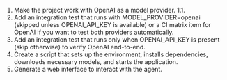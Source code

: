 1. Make the project work with OpenAI as a model provider.
1.1. 
2. Add an integration test that runs with MODEL_PROVIDER=openai (skipped unless OPENAI_API_KEY is available) or a CI matrix item for OpenAI if you want to test both providers automatically.
3. Add an integration test that runs only when OPENAI_API_KEY is present (skip otherwise) to verify OpenAI end-to-end.
4. Create a script that sets up the environment, installs dependencies, downloads necessary models, and starts the application.
5. Generate a web interface to interact with the agent.